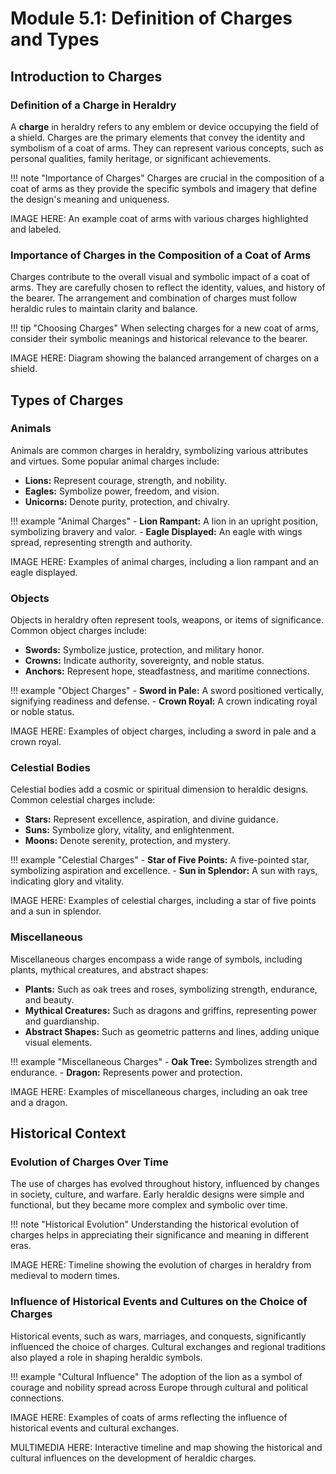 # Module 5.1: Definition of Charges and Types

## Introduction to Charges

### Definition of a Charge in Heraldry

A **charge** in heraldry refers to any emblem or device occupying the field of a shield. Charges are the primary elements that convey the identity and symbolism of a coat of arms. They can represent various concepts, such as personal qualities, family heritage, or significant achievements.

!!! note "Importance of Charges"
    Charges are crucial in the composition of a coat of arms as they provide the specific symbols and imagery that define the design's meaning and uniqueness.

IMAGE HERE: An example coat of arms with various charges highlighted and labeled.

### Importance of Charges in the Composition of a Coat of Arms

Charges contribute to the overall visual and symbolic impact of a coat of arms. They are carefully chosen to reflect the identity, values, and history of the bearer. The arrangement and combination of charges must follow heraldic rules to maintain clarity and balance.

!!! tip "Choosing Charges"
    When selecting charges for a new coat of arms, consider their symbolic meanings and historical relevance to the bearer.

IMAGE HERE: Diagram showing the balanced arrangement of charges on a shield.

## Types of Charges

### Animals

Animals are common charges in heraldry, symbolizing various attributes and virtues. Some popular animal charges include:

- **Lions:** Represent courage, strength, and nobility.
- **Eagles:** Symbolize power, freedom, and vision.
- **Unicorns:** Denote purity, protection, and chivalry.

!!! example "Animal Charges"
    - **Lion Rampant:** A lion in an upright position, symbolizing bravery and valor.
    - **Eagle Displayed:** An eagle with wings spread, representing strength and authority.

IMAGE HERE: Examples of animal charges, including a lion rampant and an eagle displayed.

### Objects

Objects in heraldry often represent tools, weapons, or items of significance. Common object charges include:

- **Swords:** Symbolize justice, protection, and military honor.
- **Crowns:** Indicate authority, sovereignty, and noble status.
- **Anchors:** Represent hope, steadfastness, and maritime connections.

!!! example "Object Charges"
    - **Sword in Pale:** A sword positioned vertically, signifying readiness and defense.
    - **Crown Royal:** A crown indicating royal or noble status.

IMAGE HERE: Examples of object charges, including a sword in pale and a crown royal.

### Celestial Bodies

Celestial bodies add a cosmic or spiritual dimension to heraldic designs. Common celestial charges include:

- **Stars:** Represent excellence, aspiration, and divine guidance.
- **Suns:** Symbolize glory, vitality, and enlightenment.
- **Moons:** Denote serenity, protection, and mystery.

!!! example "Celestial Charges"
    - **Star of Five Points:** A five-pointed star, symbolizing aspiration and excellence.
    - **Sun in Splendor:** A sun with rays, indicating glory and vitality.

IMAGE HERE: Examples of celestial charges, including a star of five points and a sun in splendor.

### Miscellaneous

Miscellaneous charges encompass a wide range of symbols, including plants, mythical creatures, and abstract shapes:

- **Plants:** Such as oak trees and roses, symbolizing strength, endurance, and beauty.
- **Mythical Creatures:** Such as dragons and griffins, representing power and guardianship.
- **Abstract Shapes:** Such as geometric patterns and lines, adding unique visual elements.

!!! example "Miscellaneous Charges"
    - **Oak Tree:** Symbolizes strength and endurance.
    - **Dragon:** Represents power and protection.

IMAGE HERE: Examples of miscellaneous charges, including an oak tree and a dragon.

## Historical Context

### Evolution of Charges Over Time

The use of charges has evolved throughout history, influenced by changes in society, culture, and warfare. Early heraldic designs were simple and functional, but they became more complex and symbolic over time.

!!! note "Historical Evolution"
    Understanding the historical evolution of charges helps in appreciating their significance and meaning in different eras.

IMAGE HERE: Timeline showing the evolution of charges in heraldry from medieval to modern times.

### Influence of Historical Events and Cultures on the Choice of Charges

Historical events, such as wars, marriages, and conquests, significantly influenced the choice of charges. Cultural exchanges and regional traditions also played a role in shaping heraldic symbols.

!!! example "Cultural Influence"
    The adoption of the lion as a symbol of courage and nobility spread across Europe through cultural and political connections.

IMAGE HERE: Examples of coats of arms reflecting the influence of historical events and cultural exchanges.

MULTIMEDIA HERE: Interactive timeline and map showing the historical and cultural influences on the development of heraldic charges.
